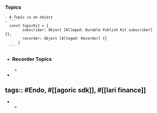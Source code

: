 ### Topics
	- A Topic is an object
	- ```
	  const topicKit = {
	        subscriber: Object [Alleged: Durable Publish Kit subscriber] {},
	        recorder: Object [Alleged: Recorder] {}
	      }
	  ```
- ### Recorder Topics
	-
-
tags:: #Endo, #[[agoric sdk]], #[[lari finance]]
-
-
	-